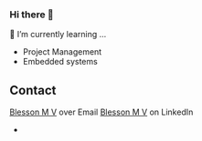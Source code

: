 ### Hi there 👋
🌱 I’m currently learning ...
- Project Management
- Embedded systems
   
## Contact
[Blesson M V](blessoniitm@gmail.com) over Email 
[Blesson M V](https://www.linkedin.com/in/blesson-varunan/) on LinkedIn

- 
<!--
**Blessonvarunan/Blessonvarunan** is a ✨ _special_ ✨ repository because its `README.md` (this file) appears on your GitHub profile.

Here are some ideas to get you started:

- 🔭 I’m currently working on ...
- 🌱 I’m currently learning ...
- 👯 I’m looking to collaborate on ...
- 🤔 I’m looking for help with ...
- 💬 Ask me about ...
- 📫 How to reach me: ...
- 😄 Pronouns: ...
- ⚡ Fun fact: ...
-->
